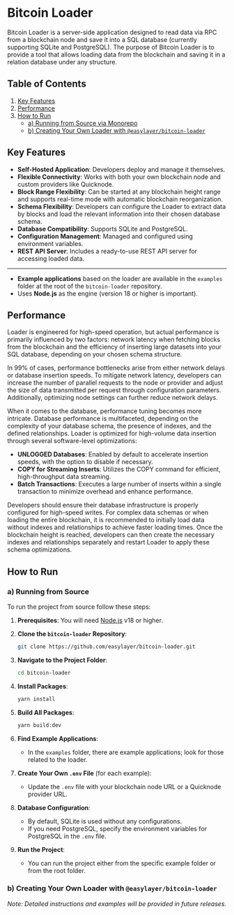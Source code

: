 # Bitcoin Loader

Bitcoin Loader is a server-side application designed to read data via RPC from a blockchain node and save it into a SQL database (currently supporting SQLite and PostgreSQL). The purpose of Bitcoin Loader is to provide a tool that allows loading data from the blockchain and saving it in a relation database under any structure.

## Table of Contents

1. [Key Features](#key-features)
2. [Performance](#performance)
3. [How to Run](#how-to-run)
    - [a) Running from Source via Monorepo](#a-running-from-source-via-monorepo)
    - [b) Creating Your Own Loader with `@easylayer/bitcoin-loader`](#b-creating-your-own-loader-with-easylayerbitcoin-loader)

## Key Features

- **Self-Hosted Application**: Developers deploy and manage it themselves.
- **Flexible Connectivity**: Works with both your own blockchain node and custom providers like Quicknode.
- **Block Range Flexibility**: Can be started at any blockchain height range and supports real-time mode with automatic blockchain reorganization.
- **Schema Flexibility**: Developers can configure the Loader to extract data by blocks and load the relevant information into their chosen database schema.
- **Database Compatibility**: Supports SQLite and PostgreSQL.
- **Configuration Management**: Managed and configured using environment variables.
- **REST API Server**: Includes a ready-to-use REST API server for accessing loaded data.
------------
- **Example applications** based on the loader are available in the `examples` folder at the root of the `bitcoin-loader` repository.
- Uses **Node.js** as the engine (version 18 or higher is important).

## Performance

Loader is engineered for high-speed operation, but actual performance is primarily influenced by two factors: network latency when fetching blocks from the blockchain and the efficiency of inserting large datasets into your SQL database, depending on your chosen schema structure.

In 99% of cases, performance bottlenecks arise from either network delays or database insertion speeds. To mitigate network latency, developers can increase the number of parallel requests to the node or provider and adjust the size of data transmitted per request through configuration parameters. Additionally, optimizing node settings can further reduce network delays.

When it comes to the database, performance tuning becomes more intricate. Database performance is multifaceted, depending on the complexity of your database schema, the presence of indexes, and the defined relationships. Loader is optimized for high-volume data insertion through several software-level optimizations:

- **UNLOGGED Databases**: Enabled by default to accelerate insertion speeds, with the option to disable if necessary.
- **COPY for Streaming Inserts**: Utilizes the COPY command for efficient, high-throughput data streaming.
- **Batch Transactions**: Executes a large number of inserts within a single transaction to minimize overhead and enhance performance.

Developers should ensure their database infrastructure is properly configured for high-speed writes. For complex data schemas or when loading the entire blockchain, it is recommended to initially load data without indexes and relationships to achieve faster loading times. Once the blockchain height is reached, developers can then create the necessary indexes and relationships separately and restart Loader to apply these schema optimizations.

## How to Run

### a) Running from Source

To run the project from source follow these steps:

1. **Prerequisites**: You will need [Node.js](https://nodejs.org/) v18 or higher.

2. **Clone the `bitcoin-loader` Repository**:

    ```bash
    git clone https://github.com/easylayer/bitcoin-loader.git
    ```

3. **Navigate to the Project Folder**:

    ```bash
    cd bitcoin-loader
    ```

4. **Install Packages**:

    ```bash
    yarn install
    ```

5. **Build All Packages**:

    ```bash
    yarn build:dev
    ```

6. **Find Example Applications**:

    - In the `examples` folder, there are example applications; look for those related to the loader.

7. **Create Your Own `.env` File** (for each example):

    - Update the `.env` file with your blockchain node URL or a Quicknode provider URL.

8. **Database Configuration**:

    - By default, SQLite is used without any configurations.
    - If you need PostgreSQL, specify the environment variables for PostgreSQL in the `.env` file.

9. **Run the Project**:

    - You can run the project either from the specific example folder or from the root folder.

### b) Creating Your Own Loader with `@easylayer/bitcoin-loader`
*Note: Detailed instructions and examples will be provided in future releases.*